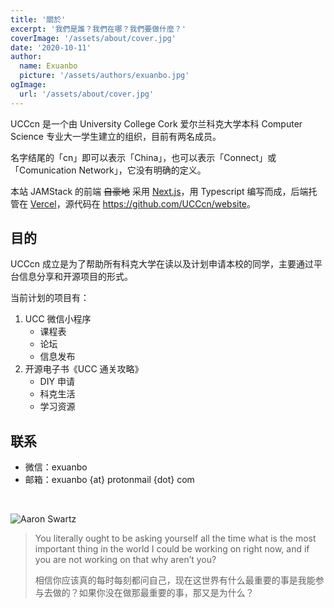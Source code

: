 ```yaml
---
title: '關於'
excerpt: '我們是誰？我們在哪？我們要做什麼？'
coverImage: '/assets/about/cover.jpg'
date: '2020-10-11'
author:
  name: Exuanbo
  picture: '/assets/authors/exuanbo.jpg'
ogImage:
  url: '/assets/about/cover.jpg'
---
```


UCCcn 是一个由 University College Cork 爱尔兰科克大学本科 Computer Science 专业大一学生建立的组织，目前有两名成员。

名字结尾的「cn」即可以表示「China」，也可以表示「Connect」或「Comunication Network」，它没有明确的定义。

本站 JAMStack 的前端 ~~自豪地~~ 采用 [Next.js](https://nextjs.org/)，用 Typescript 编写而成，后端托管在 [Vercel](https://vercel.com/)，源代码在 <https://github.com/UCCcn/website>。

## 目的

UCCcn 成立是为了帮助所有科克大学在读以及计划申请本校的同学，主要通过平台信息分享和开源项目的形式。

当前计划的项目有：

1. UCC 微信小程序
   - 课程表
   - 论坛
   - 信息发布
1. 开源电子书《UCC 通关攻略》
   - DIY 申请
   - 科克生活
   - 学习资源

## 联系

- 微信：exuanbo
- 邮箱：exuanbo {at} protonmail {dot} com

<br>

![Aaron Swartz](/assets/about/aaron.jpg)

> You literally ought to be asking yourself all the time what is the most important thing in the world I could be working on right now, and if you are not working on that why aren’t you?
>
> 相信你应该真的每时每刻都问自己，现在这世界有什么最重要的事是我能参与去做的？如果你没在做那最重要的事，那又是为什么？
